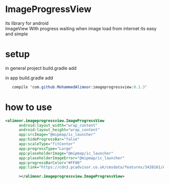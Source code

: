 # ImageProgressView
its library  for android  
ImageView With progress waiting   when  image  load from internet 
its easy and simple
# setup
in general project build.gradle   add 
  
    
   in app build.gradle   add 
 ````java
    compile 'com.github.MohammedAlimoor:imageprogressview:0.1.3'
 ```` 
# how to use
 ````xml
 <alimoor.imageprogressview.ImageProgressView
       android:layout_width="wrap_content"
       android:layout_height="wrap_content"
       app:srcImage="@mipmap/ic_launcher"
       app:hideProgressBar="false"
       app:scaleType="fitCenter"
       app:progressType="Large"
       app:plaseholderImage="@mipmap/ic_launcher"
       app:plaseholderImageError="@mipmap/ic_launcher"
       app:progressBarColor="#FF00"
       app:link="https://cdn3.pcadvisor.co.uk/cmsdata/features/3420161/Android_800_thumb800.jpg"

       ></alimoor.imageprogressview.ImageProgressView>
 ````
